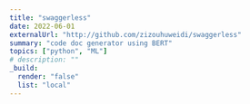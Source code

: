 ```yaml
---
title: "swaggerless"
date: 2022-06-01
externalUrl: "http://github.com/zizouhuweidi/swaggerless"
summary: "code doc generator using BERT"
topics: ["python", "ML"]
# description: ""
_build:
  render: "false"
  list: "local"
---
```

